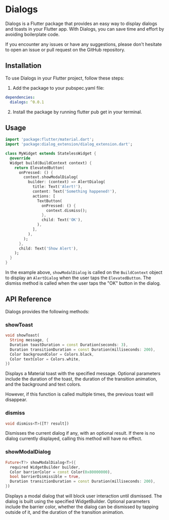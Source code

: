 # Dialogs

Dialogs is a Flutter package that provides an easy way to display dialogs and toasts in your Flutter app. With Dialogs, you can save time and effort by avoiding boilerplate code.

If you encounter any issues or have any suggestions, please don't hesitate to open an issue or pull request on the GitHub repository.

## Installation

To use Dialogs in your Flutter project, follow these steps:

1. Add the package to your pubspec.yaml file:

```yaml
dependencies:
  dialogs: ^0.0.1
```

2. Install the package by running flutter pub get in your terminal.

## Usage

```Dart
import 'package:flutter/material.dart';
import 'package:dialog_extension/dialog_extension.dart';

class MyWidget extends StatelessWidget {
  @override
  Widget build(BuildContext context) {
    return ElevatedButton(
      onPressed: () {
        context.showModalDialog(
          builder: (context) => AlertDialog(
            title: Text('Alert!'),
            content: Text('Something happened!'),
            actions: [
              TextButton(
                onPressed: () {
                  context.dismiss();
                },
                child: Text('OK'),
              ),
            ],
          ),
        );
      },
      child: Text('Show Alert'),
    );
  }
}

```

In the example above, `showModalDialog` is called on the `BuildContext` object to display an `AlertDialog` when the user taps the `ElevatedButton`. The dismiss method is called when the user taps the "OK" button in the dialog.

## API Reference

Dialogs provides the following methods:

### showToast

```Dart
void showToast(
  String message, {
  Duration toastDuration = const Duration(seconds: 3),
  Duration transitionDuration = const Duration(milliseconds: 200),
  Color backgroundColor = Colors.black,
  Color textColor = Colors.white,
})
```

Displays a Material toast with the specified message. Optional parameters include the duration of the toast, the duration of the transition animation, and the background and text colors.

However, if this function is called multiple times, the previous toast will disappear.

### dismiss

```Dart
void dismiss<T>([T? result])
```

Dismisses the current dialog if any, with an optional result. If there is no dialog currently displayed, calling this method will have no effect.

### showModalDialog

```Dart
Future<T?> showModalDialog<T>({
  required WidgetBuilder builder,
  Color barrierColor = const Color(0x80000000),
  bool barrierDismissible = true,
  Duration transitionDuration = const Duration(milliseconds: 200),
})
```

Displays a modal dialog that will block user interaction until dismissed. The dialog is built using the specified WidgetBuilder. Optional parameters include the barrier color, whether the dialog can be dismissed by tapping outside of it, and the duration of the transition animation.
